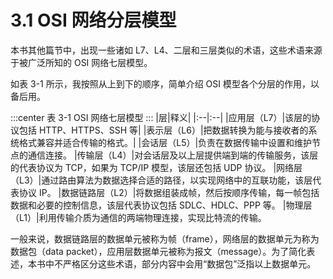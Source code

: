 # 3.1 OSI 网络分层模型

本书其他篇节中，出现一些诸如 L7、L4、二层和三层类似的术语，这些术语来源于被广泛所知的 OSI 网络七层模型。

如表 3-1 所示，我按照从上到下的顺序，简单介绍 OSI 模型各个分层的作用，以备后用。

:::center
表 3-1 OSI 网络七层模型
:::
|层|释义|
|:--|:--|
|应用层（L7）|该层的协议包括 HTTP、HTTPS、SSH 等|
|表示层（L6）|把数据转换为能与接收者的系统格式兼容并适合传输的格式。|
|会话层（L5）|负责在数据传输中设置和维护节点的通信连接。
|传输层（L4）|对会话层及以上层提供端到端的传输服务，该层的代表协议为 TCP，如果为 TCP/IP 模型，该层还包括 UDP 协议。
|网络层（L3）|通过路由算法为数据选择合适的路径，以实现网络中的互联功能，该层代表协议 IP。
|数据链路层（L2）|将数据组装成帧，然后按顺序传输，每一帧包括数据和必要的控制信息，该层代表协议包括 SDLC、HDLC、PPP 等。
|物理层（L1）|利用传输介质为通信的两端物理连接，实现比特流的传输。

一般来说，数据链路层的数据单元被称为帧（frame），网络层的数据单元为称为数据包（data packet），应用层数据单元被称为报文（message）。为了简化表述，本书中不严格区分这些术语，部分内容中会用“数据包”泛指以上数据单元。


